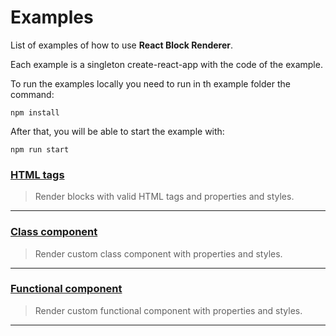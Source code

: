 # Examples

List of examples of how to use **React Block Renderer**.

Each example is a singleton create-react-app with the code of the example.

To run the examples locally you need to run in th example folder the command:
```
npm install
```

After that, you will be able to start the example with:
```
npm run start
```

### [HTML tags](htmlTags)
> Render blocks with valid HTML tags and properties and styles.
---

### [Class component](classComponent)
> Render custom class component with properties and styles.
---

### [Functional component](functionalComponent)
> Render custom functional component with properties and styles.
---